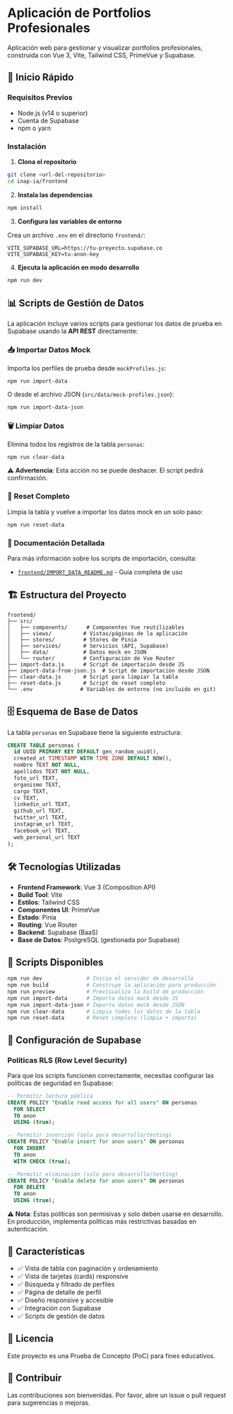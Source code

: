 # Aplicación de Portfolios Profesionales

Aplicación web para gestionar y visualizar portfolios profesionales, construida con Vue 3, Vite, Tailwind CSS, PrimeVue y Supabase.

## 🚀 Inicio Rápido

### Requisitos Previos

- Node.js (v14 o superior)
- Cuenta de Supabase
- npm o yarn

### Instalación

1. **Clona el repositorio**

```bash
git clone <url-del-repositorio>
cd inap-ia/frontend
```

2. **Instala las dependencias**

```bash
npm install
```

3. **Configura las variables de entorno**

Crea un archivo `.env` en el directorio `frontend/`:

```env
VITE_SUPABASE_URL=https://tu-proyecto.supabase.co
VITE_SUPABASE_KEY=tu-anon-key
```

4. **Ejecuta la aplicación en modo desarrollo**

```bash
npm run dev
```

## 📊 Scripts de Gestión de Datos

La aplicación incluye varios scripts para gestionar los datos de prueba en Supabase usando la **API REST** directamente:

### 📥 Importar Datos Mock

Importa los perfiles de prueba desde `mockProfiles.js`:

```bash
npm run import-data
```

O desde el archivo JSON (`src/data/mock-profiles.json`):

```bash
npm run import-data-json
```

### 🗑️ Limpiar Datos

Elimina todos los registros de la tabla `personas`:

```bash
npm run clear-data
```

⚠️ **Advertencia**: Esta acción no se puede deshacer. El script pedirá confirmación.

### 🔄 Reset Completo

Limpia la tabla y vuelve a importar los datos mock en un solo paso:

```bash
npm run reset-data
```

### 📖 Documentación Detallada

Para más información sobre los scripts de importación, consulta:

- [`frontend/IMPORT_DATA_README.md`](frontend/IMPORT_DATA_README.md) - Guía completa de uso

## 🏗️ Estructura del Proyecto

```
frontend/
├── src/
│   ├── components/      # Componentes Vue reutilizables
│   ├── views/          # Vistas/páginas de la aplicación
│   ├── stores/         # Stores de Pinia
│   ├── services/       # Servicios (API, Supabase)
│   ├── data/           # Datos mock en JSON
│   └── router/         # Configuración de Vue Router
├── import-data.js      # Script de importación desde JS
├── import-data-from-json.js  # Script de importación desde JSON
├── clear-data.js       # Script para limpiar la tabla
├── reset-data.js       # Script de reset completo
└── .env               # Variables de entorno (no incluido en git)
```

## 🗄️ Esquema de Base de Datos

La tabla `personas` en Supabase tiene la siguiente estructura:

```sql
CREATE TABLE personas (
  id UUID PRIMARY KEY DEFAULT gen_random_uuid(),
  created_at TIMESTAMP WITH TIME ZONE DEFAULT NOW(),
  nombre TEXT NOT NULL,
  apellidos TEXT NOT NULL,
  foto_url TEXT,
  organismo TEXT,
  cargo TEXT,
  cv TEXT,
  linkedin_url TEXT,
  github_url TEXT,
  twitter_url TEXT,
  instagram_url TEXT,
  facebook_url TEXT,
  web_personal_url TEXT
);
```

## 🛠️ Tecnologías Utilizadas

- **Frontend Framework**: Vue 3 (Composition API)
- **Build Tool**: Vite
- **Estilos**: Tailwind CSS
- **Componentes UI**: PrimeVue
- **Estado**: Pinia
- **Routing**: Vue Router
- **Backend**: Supabase (BaaS)
- **Base de Datos**: PostgreSQL (gestionada por Supabase)

## 📝 Scripts Disponibles

```bash
npm run dev              # Inicia el servidor de desarrollo
npm run build            # Construye la aplicación para producción
npm run preview          # Previsualiza la build de producción
npm run import-data      # Importa datos mock desde JS
npm run import-data-json # Importa datos mock desde JSON
npm run clear-data       # Limpia todos los datos de la tabla
npm run reset-data       # Reset completo (limpia + importa)
```

## 🔐 Configuración de Supabase

### Políticas RLS (Row Level Security)

Para que los scripts funcionen correctamente, necesitas configurar las políticas de seguridad en Supabase:

```sql
-- Permitir lectura pública
CREATE POLICY "Enable read access for all users" ON personas
  FOR SELECT
  TO anon
  USING (true);

-- Permitir inserción (solo para desarrollo/testing)
CREATE POLICY "Enable insert for anon users" ON personas
  FOR INSERT
  TO anon
  WITH CHECK (true);

-- Permitir eliminación (solo para desarrollo/testing)
CREATE POLICY "Enable delete for anon users" ON personas
  FOR DELETE
  TO anon
  USING (true);
```

⚠️ **Nota**: Estas políticas son permisivas y solo deben usarse en desarrollo. En producción, implementa políticas más restrictivas basadas en autenticación.

## 🎨 Características

- ✅ Vista de tabla con paginación y ordenamiento
- ✅ Vista de tarjetas (cards) responsive
- ✅ Búsqueda y filtrado de perfiles
- ✅ Página de detalle de perfil
- ✅ Diseño responsive y accesible
- ✅ Integración con Supabase
- ✅ Scripts de gestión de datos

## 📄 Licencia

Este proyecto es una Prueba de Concepto (PoC) para fines educativos.

## 🤝 Contribuir

Las contribuciones son bienvenidas. Por favor, abre un issue o pull request para sugerencias o mejoras.
